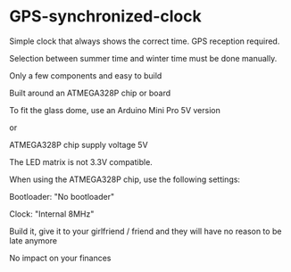 # GPS-synchronized-clock
Simple clock that always shows the correct time. GPS reception required.

Selection between summer time and winter time must be done manually.

Only a few components and easy to build

Built around an ATMEGA328P chip or board

To fit the glass dome, use an Arduino Mini Pro 5V version 

or 

ATMEGA328P chip supply voltage 5V

The LED matrix is not 3.3V compatible.

When using the ATMEGA328P chip, use the following settings:

Bootloader: "No bootloader"

Clock: "Internal 8MHz"

Build it, give it to your girlfriend / friend and they will have no reason to be late anymore

No impact on your finances
